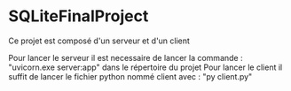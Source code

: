 # SQLiteFinalProject

Ce projet est composé d'un serveur et d'un client 

Pour lancer le serveur il est necessaire de lancer la commande : "uvicorn.exe server:app" dans le répertoire du projet 
Pour lancer le client il suffit de lancer le fichier python nommé client avec : "py client.py"